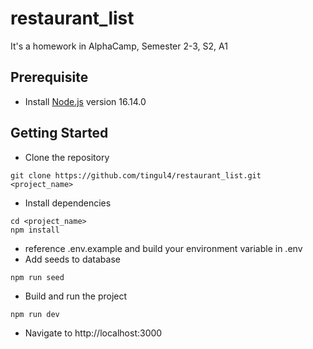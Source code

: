# restaurant_list
It's a homework in AlphaCamp, Semester 2-3, S2, A1
## Prerequisite
- Install [Node.js](https://nodejs.org/en) version 16.14.0
## Getting Started
- Clone the repository
```
git clone https://github.com/tingul4/restaurant_list.git <project_name>
```
- Install dependencies
```
cd <project_name>
npm install
```
- reference .env.example and build your environment variable in .env
- Add seeds to database
```
npm run seed
```
- Build and run the project
```
npm run dev
```
- Navigate to http://localhost:3000
